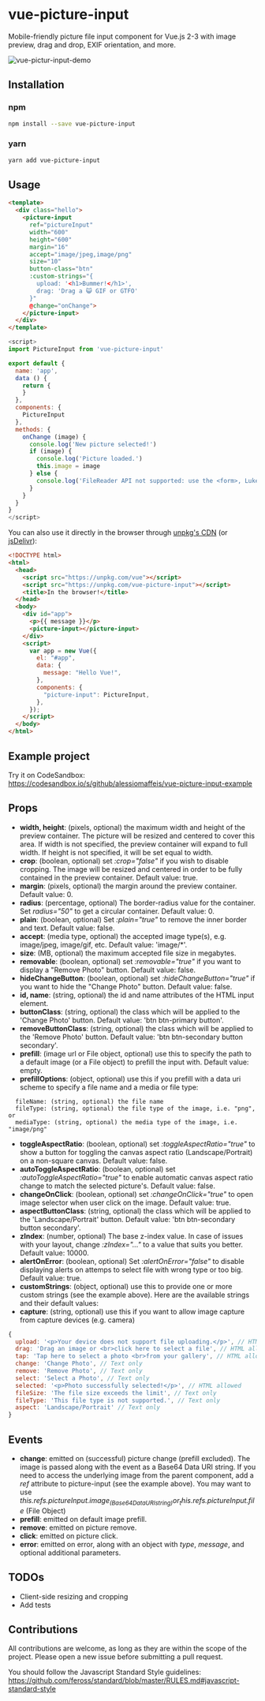 # vue-picture-input

Mobile-friendly picture file input component for Vue.js 2-3 with image preview, drag and drop, EXIF orientation, and more.

![vue-pictur-input-demo](https://user-images.githubusercontent.com/2185511/167262626-5f10679f-70cf-4477-865a-508c67bca44e.gif)

## Installation

### npm

```sh
npm install --save vue-picture-input
```

### yarn

```sh
yarn add vue-picture-input
```

## Usage

```HTML
<template>
  <div class="hello">
    <picture-input
      ref="pictureInput"
      width="600"
      height="600"
      margin="16"
      accept="image/jpeg,image/png"
      size="10"
      button-class="btn"
      :custom-strings="{
        upload: '<h1>Bummer!</h1>',
        drag: 'Drag a 😺 GIF or GTFO'
      }"
      @change="onChange">
    </picture-input>
  </div>
</template>
```

```javascript
<script>
import PictureInput from 'vue-picture-input'

export default {
  name: 'app',
  data () {
    return {
    }
  },
  components: {
    PictureInput
  },
  methods: {
    onChange (image) {
      console.log('New picture selected!')
      if (image) {
        console.log('Picture loaded.')
        this.image = image
      } else {
        console.log('FileReader API not supported: use the <form>, Luke!')
      }
    }
  }
}
</script>
```

You can also use it directly in the browser through [unpkg's CDN](https://unpkg.com/vue-picture-input) (or [jsDelivr](https://cdn.jsdelivr.net/npm/vue-picture-input)):

```html
<!DOCTYPE html>
<html>
  <head>
    <script src="https://unpkg.com/vue"></script>
    <script src="https://unpkg.com/vue-picture-input"></script>
    <title>In the browser!</title>
  </head>
  <body>
    <div id="app">
      <p>{{ message }}</p>
      <picture-input></picture-input>
    </div>
    <script>
      var app = new Vue({
        el: "#app",
        data: {
          message: "Hello Vue!",
        },
        components: {
          "picture-input": PictureInput,
        },
      });
    </script>
  </body>
</html>
```

## Example project

Try it on CodeSandbox: https://codesandbox.io/s/github/alessiomaffeis/vue-picture-input-example

## Props

- **width, height**: (pixels, optional) the maximum width and height of the preview container. The picture will be resized and centered to cover this area. If width is not specified, the preview container will expand to full width. If height is not specified, it will be set equal to width.
- **crop**: (boolean, optional) set _:crop="false"_ if you wish to disable cropping. The image will be resized and centered in order to be fully contained in the preview container. Default value: true.
- **margin**: (pixels, optional) the margin around the preview container. Default value: 0.
- **radius**: (percentage, optional) The border-radius value for the container. Set _radius="50"_ to get a circular container. Default value: 0.
- **plain**: (boolean, optional) Set _:plain="true"_ to remove the inner border and text. Default value: false.
- **accept**: (media type, optional) the accepted image type(s), e.g. image/jpeg, image/gif, etc. Default value: 'image/\*'.
- **size**: (MB, optional) the maximum accepted file size in megabytes.
- **removable**: (boolean, optional) set _:removable="true"_ if you want to display a "Remove Photo" button. Default value: false.
- **hideChangeButton**: (boolean, optional) set _:hideChangeButton="true"_ if you want to hide the "Change Photo" button. Default value: false.
- **id, name**: (string, optional) the id and name attributes of the HTML input element.
- **buttonClass**: (string, optional) the class which will be applied to the 'Change Photo' button.
  Default value: 'btn btn-primary button'.
- **removeButtonClass**: (string, optional) the class which will be applied to the 'Remove Photo' button.
  Default value: 'btn btn-secondary button secondary'.
- **prefill**: (image url or File object, optional) use this to specify the path to a default image (or a File object) to prefill the input with. Default value: empty.
- **prefillOptions**: (object, optional) use this if you prefill with a data uri scheme to specify a file name and a media or file type:

```
  fileName: (string, optional) the file name
  fileType: (string, optional) the file type of the image, i.e. "png", or
  mediaType: (string, optional) the media type of the image, i.e. "image/png"
```

- **toggleAspectRatio**: (boolean, optional) set _:toggleAspectRatio="true"_ to show a button for toggling the canvas aspect ratio (Landscape/Portrait) on a non-square canvas. Default value: false.
- **autoToggleAspectRatio**: (boolean, optional) set _:autoToggleAspectRatio="true"_ to enable automatic canvas aspect ratio change to match the selected picture's. Default value: false.
- **changeOnClick**: (boolean, optional) set _:changeOnClick="true"_ to open image selector when user click on the image. Default value: true.
- **aspectButtonClass**: (string, optional) the class which will be applied to the 'Landscape/Portrait' button.
  Default value: 'btn btn-secondary button secondary'.
- **zIndex**: (number, optional) The base z-index value. In case of issues with your layout, change _:zIndex="..."_ to a value that suits you better. Default value: 10000.
- **alertOnError**: (boolean, optional) Set _:alertOnError="false"_ to disable displaying alerts on attemps to select file with
  wrong type or too big.
  Default value: true.
- **customStrings**: (object, optional) use this to provide one or more custom strings (see the example above). Here are the available strings and their default values:
- **capture**: (string, optional) use this if you want to allow image capture from capture devices (e.g. camera)

```js
{
  upload: '<p>Your device does not support file uploading.</p>', // HTML allowed
  drag: 'Drag an image or <br>click here to select a file', // HTML allowed
  tap: 'Tap here to select a photo <br>from your gallery', // HTML allowed
  change: 'Change Photo', // Text only
  remove: 'Remove Photo', // Text only
  select: 'Select a Photo', // Text only
  selected: '<p>Photo successfully selected!</p>', // HTML allowed
  fileSize: 'The file size exceeds the limit', // Text only
  fileType: 'This file type is not supported.', // Text only
  aspect: 'Landscape/Portrait' // Text only
}
```

## Events

- **change**: emitted on (successful) picture change (prefill excluded). The image is passed along with the event as a Base64 Data URI string. If you need to access the underlying image from the parent component, add a _ref_ attribute to picture-input (see the example above). You may want to use _this.$refs.pictureInput.image_ (Base64 Data URI string) or _this.$refs.pictureInput.file_ (File Object)
- **prefill**: emitted on default image prefill.
- **remove**: emitted on picture remove.
- **click**: emitted on picture click.
- **error**: emitted on error, along with an object with _type_, _message_, and optional additional parameters.

## TODOs

- Client-side resizing and cropping
- Add tests

## Contributions

All contributions are welcome, as long as they are within the scope of the project. Please open a new issue before submitting a pull request.

You should follow the Javascript Standard Style guidelines:
https://github.com/feross/standard/blob/master/RULES.md#javascript-standard-style
